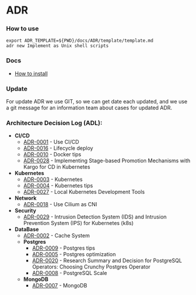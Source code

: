 # ADR

### How to use

```shell
export ADR_TEMPLATE=${PWD}/docs/ADR/template/template.md
adr new Implement as Unix shell scripts
```

### Docs

- [How to install](https://github.com/npryce/adr-tools/blob/master/INSTALL.md)

### Update

For update ADR we use GIT, so we can get date each updated, and we use a git message
for an information team about cases for updated ADR.

### Architecture Decision Log (ADL):

  - **CI/CD**
    - [ADR-0001](./decisions/0001-ci-cd.md) - Use CI/CD
    - [ADR-0016](./decisions/0016-lifecycle-deploy.md) - Lifecycle deploy
    - [ADR-0010](./decisions/0010-docker-tips.md) - Docker tips
    - [ADR-0028](./decisions/0028-application-lifecycle-orchestration.md) - Implementing Stage-based Promotion Mechanisms with Kargo for CD in Kubernetes
  - **Kubernetes**
    - [ADR-0003](./decisions/0003-maintaining-kubernetes.md) - Kubernetes
    - [ADR-0004](./decisions/0004-kubernetes-tips.md) - Kubernetes tips
    - [ADR-0027](./decisions/0027-local-kubernetes-development-tools.md) - Local Kubernetes Development Tools
  - **Network**
    - [ADR-0018](./decisions/0018-kubernetes-network.md) - Use Cilium as CNI
  - **Security**
    - [ADR-0029](./decisions/0029-ids-and-ips.md) - Intrusion Detection System (IDS) and Intrusion Prevention System (IPS) for Kubernetes (k8s)
  - **DataBase**
    - [ADR-0002](./decisions/0002-cache-system.md) - Cache System
    - **Postgres**
      - [ADR-0009](./decisions/0009-postgres-tips.md) - Postgres tips
      - [ADR-0005](./decisions/0005-postgres-optimization.md) - Postgres optimization
      - [ADR-0020](./decisions/0020-postgresql-operator.md) - Research Summary and Decision for PostgreSQL Operators: Choosing Crunchy Postgres Operator
      - [ADR-0008](./decisions/0008-postgresql-scale.md) - PostgreSQL Scale
    - **MongoDB**
      - [ADR-0007](./decisions/0007-mongodb.md) - MongoDB
